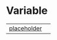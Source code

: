 # Variable



|                                                                                           |     |
| ----------------------------------------------------------------------------------------- | --- |
| [placeholder](https://hamedfathi.gitbook.io/aurelia-2-doc-api/store/variable/placeholder) |     |


